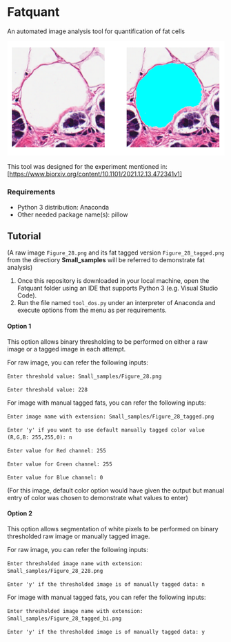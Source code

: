 # Fatquant
 An automated image analysis tool for quantification of fat cells

![alt text](Fatquant_readme_display.png)

This tool was designed for the experiment mentioned in:
[https://www.biorxiv.org/content/10.1101/2021.12.13.472341v1]

### Requirements
* Python 3 distribution: Anaconda
* Other needed package name(s): pillow 

## Tutorial
(A raw image `Figure_28.png` and its fat tagged version `Figure_28_tagged.png` from the directiory **Small_samples** will be referred to demonstrate fat analysis)

1) Once this repository is downloaded in your local machine, open the Fatquant folder using an IDE that supports Python 3 (e.g. Visual Studio Code).
2) Run the file named `tool_dos.py` under an interpreter of Anaconda and execute options from the menu as per requirements.

#### Option 1
This option allows binary thresholding to be performed on either a raw image or a tagged image in each attempt.

For raw image, you can refer the following inputs:

`Enter threshold value: Small_samples/Figure_28.png`

`Enter threshold value: 228`

For image with manual tagged fats, you can refer the following inputs:

`Enter image name with extension: Small_samples/Figure_28_tagged.png`

`Enter 'y' if you want to use default manually tagged color value (R,G,B: 255,255,0): n`

`Enter value for Red channel: 255`

`Enter value for Green channel: 255`

`Enter value for Blue channel: 0`

(For this image, default color option would have given the output but manual entry of color was chosen to demonstrate what values to enter)

#### Option 2
This option allows segmentation of white pixels to be performed on binary thresholded raw image or manually tagged image.

For raw image, you can refer the following inputs:

`Enter thresholded image name with extension: Small_samples/Figure_28_228.png`

`Enter 'y' if the thresholded image is of manually tagged data: n`

For image with manual tagged fats, you can refer the following inputs:

`Enter thresholded image name with extension: Small_samples/Figure_28_tagged_bi.png`

`Enter 'y' if the thresholded image is of manually tagged data: y`

